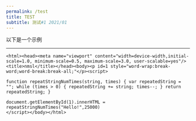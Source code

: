 ```yaml
---
permalink: /test
title: TEST
subtitle: 测试#1 2021/01
---
```

以下是一个示例

***

    <html><head><meta name="viewport" content="width=device-width,initial-scale=1.0, minimum-scale=0.5, maximum-scale=3.0, user-scalable=yes"/><title>nmsl</title></head><body><p id=1 style="word-wrap:break-word;word-break:break-all;"</p><script>
    
    function repeatStringNumTimes(string, times) { var repeatedString = ""; while (times > 0) { repeatedString += string; times--; } return repeatedString; }
    
    document.getElementById(1).innerHTML = repeatStringNumTimes("Hello!",25000)
    </script></body></html>
